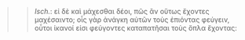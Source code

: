 

>>  *Isch.*: εἰ δὲ καὶ μάχεσθαι δέοι, πῶς ἂν οὕτως ἔχοντες μαχέσαιντο; οἷς γὰρ ἀνάγκη αὐτῶν τοὺς ἐπιόντας φεύγειν, οὗτοι ἱκανοί εἰσι φεύγοντες καταπατῆσαι τοὺς ὅπλα ἔχοντας: